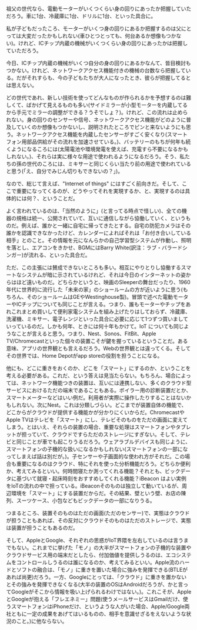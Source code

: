 祖父の世代なら、電動モーターがいくつくらい身の回りにあったか把握していただろう。車に1台、冷蔵庫に1台、ドリルに1台、といった具合に。

私が子どもだったころ、モーターがいくつ身の回りにあるか把握するのは父にとっては大変だったかもしれない(車ひとつとっても、何台あるか想像もつかない)。けれど、ICチップ内蔵の機械がいくつくらい身の回りにあったかは把握していただろう。

今日、ICチップ内蔵の機械がいくつ自分の身の回りにあるかなんて、皆目検討もつかない。けれど、ネットワークアクセス機能付きの機械の台数なら把握している。だがそれすらも、今の子どもたちが大人になったとき、彼らが把握してるとは思えない。

どの世代であれ、新しい技術を使ってどんなものが作られるかを予想するのは難しくて、ばかげて見えるものも多い(サイドミラーが小型モーターを内蔵してるから手元でミラーの調整ができる？うそでしょ？)。けれど、この流れは止められない。身の回りのセンサーや信号、ネットワークアクセス機能がどのように普及していくのか想像もつかないし、説明されたところでピンと来ないようにも思う。ネットワークアクセス機能を内蔵したセンサーがすごく安くなり(スマートフォン用部品供給がその流れを加速させている。)、バッテリーのもちが何年も続くようになるころには(太陽電池や環境発電を使えば、充電すら不要になるかもしれない。)、それらは実に様々な用途で使われるようになるだろう。そう、私たちの孫の世代のころには、ミキサーと同じくらい当たり前の用途で使われていると思う(「え、自分でみじん切りもできないの？」)。

なので、総じて言えば、"Internet of things" にはすごく前向きだ。そして、ここで重要になってくるのが、どうやってそれを実現するか、と、実現するのは具体的には何？、ということだ。

よく言われているのは、「当然のように」(と言ってる時点で怪しい)、全ての機器の規格は統一、公開されていて、互いに通信しながら協働していく、というものだ。例えば、誰かと一緒に自宅に帰ってきたとする。自宅の防犯カメラはその誰かを認識できなかったけど、カレンダーによればそれは「お付き合いしている相手」とのこと。その情報を元になんらかの自己学習型システムが作動し、照明を落とし、エアコンをきかせ、BGMにはBarry White(訳注：ラブ・バラードシンガー)が流れる、といった具合だ。

ただ、この主張には賛成できないところも多い。相互にやりとりし協働するスマートなシステムが暗に示されているけれど、それは今日のインターネットの姿からはほど遠いものだ。どちらかというと、映画のSleeperの舞台だったり、1960年代に世界的に流行した「未来の家」のショールームの方が近いように思う(もちろん、そのショールームはGEやWestinghouse製)。冒頭で述べた電動モーターやICチップについても同じことが言える。つまり、誰もモーターやチップをあれこれまとめ買いして便利家電システムを組み上げたりはしておらず、冷蔵庫、洗濯機、ミキサー、電子レンジといった具合に必要に応じて1つずつ買いましていっているのだ。しかも何年、ときには何十年もかけて。IoT についても同じようなことが言えると思う。つまり、Nest、Sonos、FitBit、Apple TV/Chromecastといった個々の装置こそが鍵を握っているということだ。ある意味、アプリの世界観とも言えるだろう。Webの世界観とは違ってくる。そしてその世界では、Home Depotがapp storeの役割を担うことになる。

他にも、どこに重きをおくのか、どこを「スマート」にするのか、ということを考える必要がある。これだ、という答えは見当たらない。もちろん、場合によっては、ネットワーク機能つきの装置は、互いには連携しない、多くのクラウド型サービスにおけるただの端末であることもある。ボイラー用の診断装置だとか、スマートメーターなどはいい例だ。利用者が実際に操作したりすることはないかもしれない。次にNest。これは分類しづらい。どこまでが装置自体の機能で、どこからがクラウドが提供する機能かが分かりにくいからだ。ChromecastやApple TVはテレビを「スマート」にし、テレビそのものをただの画面に変えてしまう。とはいえ、それらの装置の場合、重要な処理はスマートフォンやタブレットが担っていて、クラウドですらただのストレージにすぎない。そして、テレビと同じことが車でも起こりうるだろう。ウェアラブルデバイスも同じように、スマートフォンの子機的な扱いになるかもしれない(スマートフォンの一部になってしまえば話は別だが。)。子センサーや子画面的な使われ方がそれだ。この場合も重要になるのはクラウド、特にそれを使った分析機能だろう。どちらか便利か、考えてみるといい。何時間寝たか測ってくれる機能？それとも、ビックデータに基づいて就寝・起床時刻をおすすめしてくれる機能？iBeacon はよい実例をIoTの流れの中で担っている。iBeaconそのものは独立して動いているが、周辺環境を「スマート」にする装置だからだ。その結果、壁という壁、お店の陳列、スーツケース、小包などもビックデータの一部になりうる。

つまるところ、装置そのものはただの画面(ただのセンサー)で、実態はクラウドが担うこともあれば、その反対にクラウドそのものはただのストレージで、実態は装置が担うこともあるのだ。

そして、AppleとGoogle、それぞれの思惑がIoT界隈を左右しているのは言うまでもない。これまでに挙げた「モノ」の大半がスマートフォンの子機的な装置やクラウドサービス用の端末だとしたら、付加価値を提供しうるのは、エコシステムをコントロールしうるのは誰になるのか、考えてみるといい。Apple流のハードとソフトの融合は、「モノ」に重きを置いた場合に強みを発揮できる(BTLEがあれば尚更)だろう。一方、Googleにとっては、「クラウド」に重きを置かないとその強みを発揮できなくなる(大半の装置のOSはAndroidだろうが、かと言ってGoogleがそこから情報を吸い上げられるわけではない。)。これこそが、AppleとGoogleが抱える「フレエネミー」問題(使うメールサービスはGmailだけ、使うスマートフォンはiPhoneだけ、というような人がいた場合、Apple/Google両社ともに一定の成果をあげてはいるものの、相手を意識せざるをえないような状況のこと。)に他ならない。
